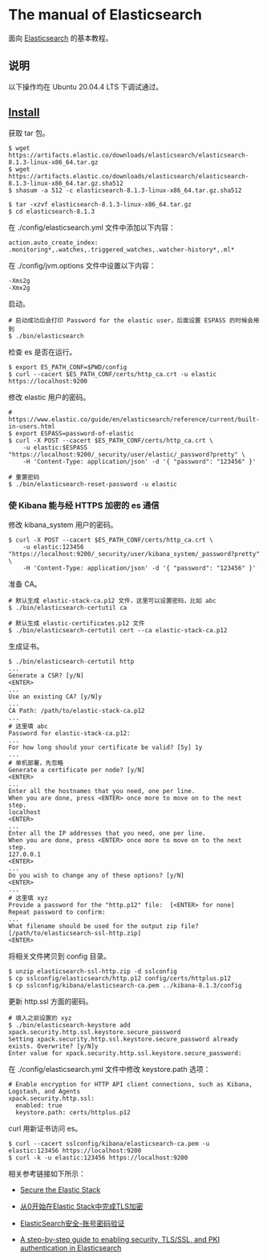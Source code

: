 # The manual of Elasticsearch

面向 [Elasticsearch](https://www.elastic.co/cn/elasticsearch/) 的基本教程。

## 说明

以下操作均在 Ubuntu 20.04.4 LTS 下调试通过。

## [Install](https://www.elastic.co/guide/en/elasticsearch/reference/8.1/targz.html)

获取 tar 包。

```
$ wget https://artifacts.elastic.co/downloads/elasticsearch/elasticsearch-8.1.3-linux-x86_64.tar.gz
$ wget https://artifacts.elastic.co/downloads/elasticsearch/elasticsearch-8.1.3-linux-x86_64.tar.gz.sha512
$ shasum -a 512 -c elasticsearch-8.1.3-linux-x86_64.tar.gz.sha512

$ tar -xzvf elasticsearch-8.1.3-linux-x86_64.tar.gz
$ cd elasticsearch-8.1.3
```

在 ./config/elasticsearch.yml 文件中添加以下内容：

```
action.auto_create_index: .monitoring*,.watches,.triggered_watches,.watcher-history*,.ml*
```

在 ./config/jvm.options 文件中设置以下内容：

```
-Xms2g
-Xmx2g
```

启动。

```
# 启动成功后会打印 Password for the elastic user，后面设置 ESPASS 的时候会用到
$ ./bin/elasticsearch
```

检查 es 是否在运行。

```
$ export ES_PATH_CONF=$PWD/config
$ curl --cacert $ES_PATH_CONF/certs/http_ca.crt -u elastic https://localhost:9200
```

修改 elastic 用户的密码。

```
# https://www.elastic.co/guide/en/elasticsearch/reference/current/built-in-users.html
$ export ESPASS=password-of-elastic
$ curl -X POST --cacert $ES_PATH_CONF/certs/http_ca.crt \
    -u elastic:$ESPASS "https://localhost:9200/_security/user/elastic/_password?pretty" \
    -H 'Content-Type: application/json' -d '{ "password": "123456" }'

# 重置密码
$ ./bin/elasticsearch-reset-password -u elastic
```

### 使 Kibana 能与经 HTTPS 加密的 es 通信

修改 kibana_system 用户的密码。

```
$ curl -X POST --cacert $ES_PATH_CONF/certs/http_ca.crt \
    -u elastic:123456 "https://localhost:9200/_security/user/kibana_system/_password?pretty" \
    -H 'Content-Type: application/json' -d '{ "password": "123456" }'
```

准备 CA。

```
# 默认生成 elastic-stack-ca.p12 文件，这里可以设置密码，比如 abc
$ ./bin/elasticsearch-certutil ca

# 默认生成 elastic-certificates.p12 文件
$ ./bin/elasticsearch-certutil cert --ca elastic-stack-ca.p12
```

生成证书。

```
$ ./bin/elasticsearch-certutil http
...
Generate a CSR? [y/N]
<ENTER>
...
Use an existing CA? [y/N]y
...
CA Path: /path/to/elastic-stack-ca.p12
...
# 这里填 abc
Password for elastic-stack-ca.p12:
...
For how long should your certificate be valid? [5y] 1y
...
# 单机部署，先忽略
Generate a certificate per node? [y/N]
<ENTER>
...
Enter all the hostnames that you need, one per line.
When you are done, press <ENTER> once more to move on to the next step.
localhost
<ENTER>
...
Enter all the IP addresses that you need, one per line.
When you are done, press <ENTER> once more to move on to the next step.
127.0.0.1
<ENTER>
...
Do you wish to change any of these options? [y/N]
<ENTER>
...
# 这里填 xyz
Provide a password for the "http.p12" file:  [<ENTER> for none]
Repeat password to confirm:
...
What filename should be used for the output zip file? [/path/to/elasticsearch-ssl-http.zip]
<ENTER>
```

将相关文件拷贝到 config 目录。

```
$ unzip elasticsearch-ssl-http.zip -d sslconfig
$ cp sslconfig/elasticsearch/http.p12 config/certs/httplus.p12
$ cp sslconfig/kibana/elasticsearch-ca.pem ../kibana-8.1.3/config
```

更新 http.ssl 方面的密码。

```
# 填入之前设置的 xyz
$ ./bin/elasticsearch-keystore add xpack.security.http.ssl.keystore.secure_password
Setting xpack.security.http.ssl.keystore.secure_password already exists. Overwrite? [y/N]y
Enter value for xpack.security.http.ssl.keystore.secure_password:
```

在 ./config/elasticsearch.yml 文件中修改 keystore.path 选项：

```
# Enable encryption for HTTP API client connections, such as Kibana, Logstash, and Agents
xpack.security.http.ssl:
  enabled: true
  keystore.path: certs/httplus.p12
```

curl 用新证书访问 es。

```
$ curl --cacert sslconfig/kibana/elasticsearch-ca.pem -u elastic:123456 https://localhost:9200
$ curl -k -u elastic:123456 https://localhost:9200
```

相关参考链接如下所示：

+ [Secure the Elastic Stack](https://www.elastic.co/guide/en/elasticsearch/reference/8.1/secure-cluster.html)

+ [从0开始在Elastic Stack中完成TLS加密](https://www.rondochen.com/ELK9/)

+ [ElasticSearch安全-账号密码验证](https://www.cnblogs.com/luo630/p/15341532.html)

+ [A step-by-step guide to enabling security, TLS/SSL, and PKI authentication in Elasticsearch](https://alexmarquardt.com/2018/11/05/security-tls-ssl-pki-authentication-in-elasticsearch/)
